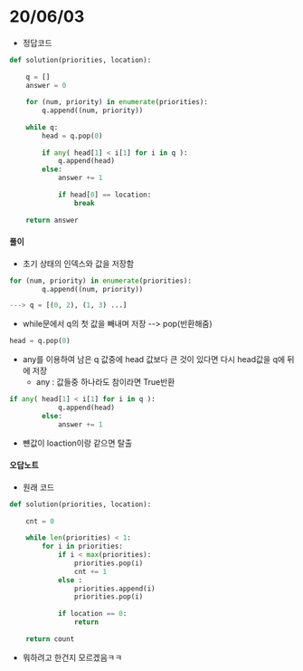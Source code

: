 # 20/06/03
- 정답코드 
```python
def solution(priorities, location):
    
    q = []
    answer = 0
    
    for (num, priority) in enumerate(priorities):
        q.append((num, priority))
    
    while q:
        head = q.pop(0)
        
        if any( head[1] < i[1] for i in q ):
            q.append(head)
        else:
            answer += 1
            
            if head[0] == location:
                break
            
    return answer
```

#### 풀이 

- 초기 상태의 인덱스와 값을 저장함
```python
for (num, priority) in enumerate(priorities):
        q.append((num, priority))

---> q = [(0, 2), (1, 3) ...]
```

- while문에서 q의 첫 값을 빼내며 저장 --> pop(반환해줌)
```python
head = q.pop(0)
```

- any를 이용하여 남은 q 값중에 head 값보다 큰 것이 있다면 다시 head값을 q에 뒤에 저장
    - any : 값들중 하나라도 참이라면 True반환
```python
if any( head[1] < i[1] for i in q ):
            q.append(head)
        else:
            answer += 1
```

- 뺸값이 loaction이랑 같으면 탈출 

#### 오답노트
- 원래 코드
```python
def solution(priorities, location):
    
    cnt = 0
    
    while len(priorities) < 1:
        for i in priorities:
            if i < max(priorities):
                priorities.pop(i)
                cnt += 1
            else :
                priorities.append(i)
                priorities.pop(i)
            
            if location == 0:
                return
        
    return count
```
- 뭐하려고 한건지 모르겠음ㅋㅋ